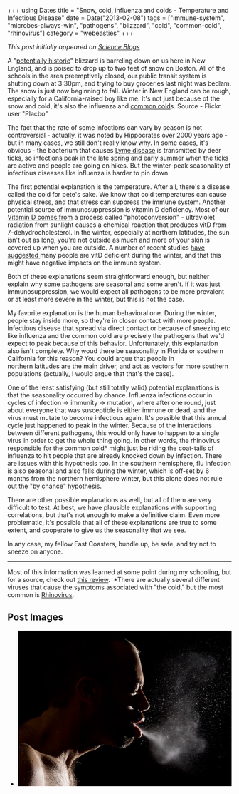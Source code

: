 +++
using Dates
title = "Snow, cold, influenza and colds - Temperature and Infectious Disease"
date = Date("2013-02-08")
tags = ["immune-system", "microbes-always-win", "pathogens", "blizzard", "cold", "common-cold", "rhinovirus"]
category = "webeasties"
+++

_This post initially appeared on [Science Blogs](http://scienceblogs.com/webeasties)_

A "[potentially historic](http://www.weather.com/news/weather-winter/winter-storm-nemo-20130206)" blizzard is barreling down on us here in New England, and is poised to drop up to two feet of snow on Boston. All of the schools in the area preemptively closed, our public transit system is shutting down at 3:30pm, and trying to buy groceries last night was bedlam. The snow is just now beginning to fall. Winter in New England can be rough, especially for a California-raised boy like me. It's not just because of the snow and cold, it's also the influenza and [common cold](/tag/common-cold)s.
 Source - Flickr user "Placbo"

The fact that the rate of some infections can vary by season is not controversial - actually, it was noted by Hippocrates over 2000 years ago - but in many cases, we still don't really know why. In some cases, it's obvious - the bacterium that causes [Lyme disease](http://en.wikipedia.org/wiki/Lyme_disease) is transmitted by deer ticks, so infections peak in the late spring and early summer when the ticks are active and people are going on hikes. But the winter-peak seasonality of infectious diseases like influenza is harder to pin down.

The first potential explanation is the temperature. After all, there's a disease called the cold for pete's sake. We know that cold temperatures can cause physical stress, and that stress can suppress the immune system. Another potential source of immunosuppression is vitamin D deficiency. Most of our[ Vitamin D comes from](http://en.wikipedia.org/wiki/Vitamin_D#Production_in_the_skin) a process called "photoconversion" - ultraviolet radiation from sunlight causes a chemical reaction that produces vitD from 7-dehydrocholesterol. In the winter, especially at northern latitudes, the sun isn't out as long, you're not outside as much and more of your skin is covered up when you are outside. A number of recent studies [have suggested ](http://journals.lww.com/co-nephrolhypertens/Abstract/2008/07000/Vitamin_D_and_the_immune_system__role_in.3.aspx)many people are vitD deficient during the winter, and that this might have negative impacts on the immune system.

Both of these explanations seem straightforward enough, but neither explain why some pathogens are seasonal and some aren't. If it was just immunosuppression, we would expect all pathogens to be more prevalent or at least more severe in the winter, but this is not the case.

My favorite explanation is the human behavioral one. During the winter, people stay inside more, so they're in closer contact with more people. Infectious disease that spread via direct contact or because of sneezing etc like influenza and the common cold are precisely the pathogens that we'd expect to peak because of this behavior. Unfortunately, this explanation also isn't complete. Why woud there be seasonality in Florida or southern California for this reason? You could argue that people in northern latitudes are the main driver, and act as vectors for more southern populations (actually, I would argue that that's the case).

One of the least satisfying (but still totally valid) potential explanations is that the seasonality occurred by chance. Influenza infections occur in cycles of infection -> immunity -> mutation, where after one round, just about everyone that was susceptible is either immune or dead, and the virus must mutate to become infectious again. It's possible that this annual cycle just happened to peak in the winter. Because of the interactions between different pathogens, this would only have to happen to a single virus in order to get the whole thing going. In other words, the rhinovirus responsible for the common cold* might just be riding the coat-tails of influenza to hit people that are already knocked down by infection. There are issues with this hypothesis too. In the southern hemisphere, flu infection is also seasonal and also falls during the winter, which is off-set by 6 months from the northern hemisphere winter, but this alone does not rule out the "by chance" hypothesis.

There are other possible explanations as well, but all of them are very difficult to test. At best, we have plausible explanations with supporting correlations, but that's not enough to make a definitive claim. Even more problematic, it's possible that all of these explanations are true to some extent, and cooperate to give us the seasonality that we see.

In any case, my fellow East Coasters, bundle up, be safe, and try not to sneeze on anyone.

-------------

Most of this information was learned at some point during my schooling, but for a source, check out [this review](http://www.annualreviews.org/doi/abs/10.1146/annurev.publhealth.28.021406.144128). 
*There are actually several different viruses that cause the symptoms associated with "the cold," but the most common is [Rhinovirus](http://en.wikipedia.org/wiki/Rhinovirus).

      
  

 ## Post Images

- ![Source - Flickr user "Placbo"](/assets/img/webeasties/Sneeze-flickr-user-placbo.jpg)

